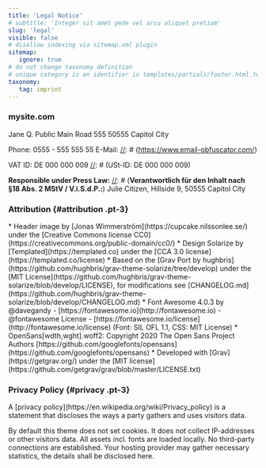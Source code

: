 ```yaml
---
title: 'Legal Notice'
# subtitle: 'Integer sit amet pede vel arcu aliquet pretium'
slug: 'legal'
visible: false
# disallow indexing via sitemap.xml plugin
sitemap:
   ignore: true
# do not change taxonomy definition
# unique category is an identifier in templates/partials/footer.html.twig
taxonomy:
   tag: imprint
---
```

### mysite.com
<div class="a-color-text" markdown="1">
Jane Q. Public
Main Road 555
50555 Capitol City

Phone: 0555 - 555 555 55
E-Mail: <a href="javascript:location='mailto:\u0069\u006e\u0066\u006f\u0040\u006d\u0079\u0073\u0069\u0074\u0065\u002e\u0063\u006f\u006d';void 0"><script type="text/javascript">document.write('\u0069\u006e\u0066\u006f\u0040\u006d\u0079\u0073\u0069\u0074\u0065\u002e\u0063\u006f\u006d')</script></a>
[//]: # (https://www.email-obfuscator.com/)

VAT ID: DE 000 000 009
[//]: # (USt-ID: DE 000 000 009)

**Responsible under Press Law:**
[//]: # (**Verantwortlich für den Inhalt nach §18 Abs. 2 MStV / V.i.S.d.P.:**)
Julie Citizen, Hillside 9, 50555 Capitol City
</div>

### Attribution {#attribution .pt-3}
[//]: # (Attribution required: Please keep attributions below intact to stay compliant with the licensing agreements and to give back to the community)
<div class="a-color-text" markdown="1">
* Header image by [Jonas Wimmerström](https://cupcake.nilssonlee.se/) under the [Creative Commons license CC0](https://creativecommons.org/public-domain/cc0/)
* Design Solarize by [Templated](https://templated.co) under the [CCA 3.0 license](https://templated.co/license)
* Based on the [Grav Port by hughbris](https://github.com/hughbris/grav-theme-solarize/tree/develop) under the [MIT License](https://github.com/hughbris/grav-theme-solarize/blob/develop/LICENSE), for modifications see [CHANGELOG.md](https://github.com/hughbris/grav-theme-solarize/blob/develop/CHANGELOG.md)
* Font Awesome 4.0.3 by @davegandy - [https://fontawesome.io](http://fontawesome.io) - @fontawesome
License - [https://fontawesome.io/license](http://fontawesome.io/license) (Font: SIL OFL 1.1, CSS: MIT License)
* OpenSans[wdth,wght].woff2: Copyright 2020 The Open Sans Project Authors [https://github.com/googlefonts/opensans](https://github.com/googlefonts/opensans)
* Developed with [Grav](https://getgrav.org/) under the [MIT license](https://github.com/getgrav/grav/blob/master/LICENSE.txt)
</div>

### Privacy Policy {#privacy .pt-3}
<div class="a-color-text" markdown="1">
A [privacy policy](https://en.wikipedia.org/wiki/Privacy_policy) is a statement that discloses the ways a party gathers and uses visitors data.

By default this theme does not set cookies. It does not collect IP-addresses or other visitors data. All assets incl. fonts are loaded locally. No third-party connections are established. Your hosting provider may gather necessary statistics, the details shall be disclosed here.
</div>